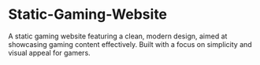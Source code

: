 # Static-Gaming-Website
A static gaming website featuring a clean, modern design, aimed at showcasing gaming content effectively. Built with a focus on simplicity and visual appeal for gamers.
